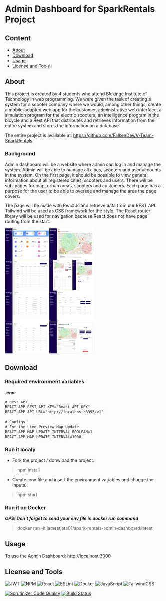 # Admin Dashboard for SparkRentals Project
## Content
- [About](#about)
- [Download](#download)
- [Usage](#usage)
- [License and Tools](#license-and-tools)
## About
This project is created by 4 students who attend Blekinge Institute of Technology in web programming. We were given the task of creating a system for a scooter company where we would, among other things, create a mobile-adapted web app for the customer, administrative web interface, a simulation program for the electric scooters, an intelligence program in the bicycle and a Rest API that distributes and retrieves information from the entire system and stores the information on a database.

The entire project is available at: https://github.com/FalkenDev/V-Team-SparkRentals
### Background
Admin dashboard will be a website where admin can log in and manage the system. Admin will be able to manage all cities, scooters and user accounts in the system. On the first page, it should be possible to view general information about all registered cities, scooters and users. There will be sub-pages for map, urban areas, scooters and customers. Each page has a purpose for the user to be able to oversee and manage the area the page covers.

The page will be made with ReactJs and retrieve data from our REST API. Tailwind will be used as CSS framework for the style. The React router library will be used for navigation because React does not have page routing from the start.

<img src="/public/adminDesign.png" alt="Admin Dashboard Design" height="400"/>

## Download
### Required environment variables
***.env:***

    # Rest API
    REACT_APP_REST_API_KEY="React API KEY"
    REACT_APP_API_URL="http://localhost:8393/v1"

    # Configs
    # For the Live Preview Map Update
    REACT_APP_MAP_UPDATE_INTERVAL_BOOLEAN=1
    REACT_APP_MAP_UPDATE_INTERVAL=1000

### Run it localy
- Fork the project / donwload the project.

>npm install

- Create .env file and insert the environment variables and change the inputs.

>npm start

### Run it on Docker
***OPS! Don't forget to send your env file in docker run command***
> docker run -it jamestjata01/spark-rentals-admin-dashboard:latest

## Usage
To use the Admin Dashboard: http://localhost:3000

## License and Tools
![JWT](https://img.shields.io/badge/JWT-black?style=for-the-badge&logo=JSON%20web%20tokens) ![NPM](https://img.shields.io/badge/NPM-%23000000.svg?style=for-the-badge&logo=npm&logoColor=white) ![React](https://img.shields.io/badge/react-%2320232a.svg?style=for-the-badge&logo=react&logoColor=%2361DAFB) ![ESLint](https://img.shields.io/badge/ESLint-4B3263?style=for-the-badge&logo=eslint&logoColor=white)
![Docker](https://img.shields.io/badge/docker-%230db7ed.svg?style=for-the-badge&logo=docker&logoColor=white) ![JavaScript](https://img.shields.io/badge/javascript-%23323330.svg?style=for-the-badge&logo=javascript&logoColor=%23F7DF1E) ![TailwindCSS](https://img.shields.io/badge/tailwindcss-%2338B2AC.svg?style=for-the-badge&logo=tailwind-css&logoColor=white)

[![Scrutinizer Code Quality](https://scrutinizer-ci.com/g/FalkenDev/SparkRentals-Admin-Dashboard/badges/quality-score.png?b=dev)](https://scrutinizer-ci.com/g/FalkenDev/SparkRentals-Admin-Dashboard/?branch=dev)  [![Build Status](https://scrutinizer-ci.com/g/FalkenDev/SparkRentals-Admin-Dashboard/badges/build.png?b=dev)](https://scrutinizer-ci.com/g/FalkenDev/SparkRentals-Admin-Dashboard/build-status/dev)


